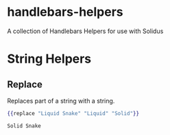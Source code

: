 handlebars-helpers
==================

A collection of Handlebars Helpers for use with Solidus

# String Helpers

## Replace

Replaces part of a string with a string.

```handlebars
{{replace "Liquid Snake" "Liquid" "Solid"}}

Solid Snake
```